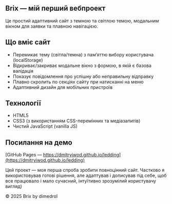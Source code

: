## Brix — мій перший вебпроект

Це простий адаптивний сайт з темною та світлою темою, модальним вікном для заявки та плавною навігацією.

## Що вміє сайт

- Перемикає тему (світла/темна) з пам’яттю вибору користувача (localStorage)
- Відкриває/закриває модальне вікно з формою, в якій є базова валідація
- Показує повідомлення про успішну або неправильну відправку
- Плавно скролить по секціях сайту при натисканні на меню
- Адаптивний дизайн для мобільних пристроїв

## Технології

- HTML5  
- CSS3 (з використанням CSS-перемінних та медіазапитів)  
- Чистий JavaScript (vanilla JS)

## Посилання на демо

[GitHub Pages — https://dmitryiwod.github.io/ledding](https://dmitryiwod.github.io/ledding)

Цей проект — моя перша спроба зробити повноцінний сайт. Частково я використовував готові рішення, але адаптував і дописував під себе, щоб все працювало і мало сучасний, інтуїтивно зрозумілий користувачу вигляд) 



© 2025 Brix by dimedrol
